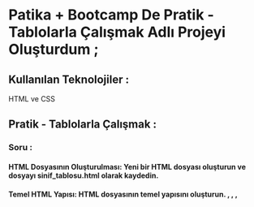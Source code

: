 # Patika + Bootcamp De  Pratik - Tablolarla Çalışmak Adlı Projeyi Oluşturdum ;


## Kullanılan Teknolojiler :

HTML ve CSS 




## Pratik - Tablolarla Çalışmak :


### Soru :

#### HTML Dosyasının Oluşturulması: Yeni bir HTML dosyası oluşturun ve dosyayı sinif_tablosu.html olarak kaydedin.

#### Temel HTML Yapısı: HTML dosyasının temel yapısını oluşturun. <html>, <head>, <body>, <title> ve <style> etiketlerini doğru bir şekilde kullanın.

#### Sayfa Başlığı: Sayfanın başlığı olarak "Sınıf Tablosu" ifadesini kullanın ve <h1> etiketi ile sayfa başlığını belirleyin.

#### Tablonun Oluşturulması: <table> etiketi ile bir tablo oluşturun. Tabloya başlık (header) satırı ekleyin ve dört sütun başlığı tanımlayın: "Öğrenci Numarası", "Adı", "Soyadı" ve "Notu".

#### Öğrenci Bilgileri: Tabloya en az 5 öğrenci ekleyin. Her öğrenci için "Öğrenci Numarası", "Adı", "Soyadı" ve "Notu" bilgilerini doldurun.

#### Tablo Stilinin Belirlenmesi: Tabloya bazı temel stiller uygulayın:

 Tablonun genişliğini yüzde 100 yapın.

 Hücrelerin (th, td) kenarlıklarını belirleyin ve padding (iç boşluk) ekleyin.

 Tablo başlık satırının (th) arka plan rengini belirleyin.

#### Yeni Öğrenciler Ekleme: Tabloya en az 3 öğrenci daha ekleyin. Yeni öğrencilerin "Öğrenci Numarası", "Adı", "Soyadı" ve "Notu" bilgilerini doldurun.

#### Yeni Sütun Ekleme: Tabloya yeni bir sütun ekleyerek öğrencilerin "Doğum Tarihi" bilgilerini ekleyin. Hem başlık satırına hem de her öğrenci için doğum tarihi bilgisi ekleyin.




### Cevabı : 

sinif_tablosu.html içerisinde bulabilirsiniz.



## İletişim :

Github profilimde yer alan Linkedinden bana ulaşabilirsiniz.
